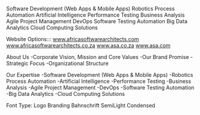 Software Development (Web Apps & Mobile Apps)
Robotics Process Automation
Artificial Intelligence
Performance Testing
Business Analysis
Agile Project Management
DevOps
Software Testing Automation
Big Data Analytics
Cloud Computing Solutions


Website
Options:::
www.africasoftwarearchitects.com
www.africasoftwarearchitects.co.za
www.asa.co.za
www.asa.com


About Us
-Corporate Vision, Mission and Core Values
-Our Brand Promise
-Strategic Focus
-Organizational Structure

Our Expertise
-Software Development (Web Apps & Mobile Apps)
-Robotics Process Automation
-Artificial Intelligence
-Performance Testing
-Business Analysis
-Agile Project Management
-DevOps
-Software Testing Automation
-Big Data Analytics
-Cloud Computing Solutions


Font Type: Logo Branding
Bahnschrift SemiLight Condensed

